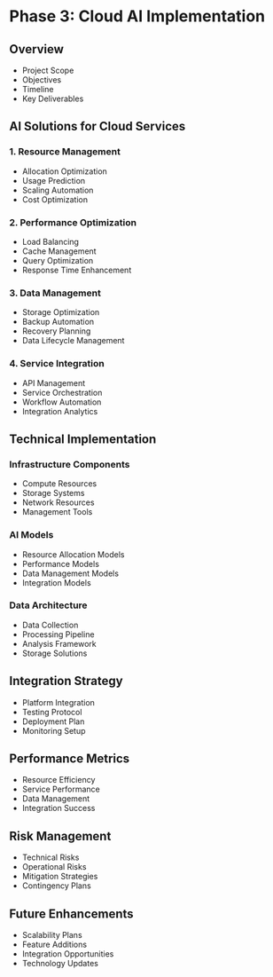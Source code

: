 # Phase 3: Cloud AI Implementation

## Overview
- Project Scope
- Objectives
- Timeline
- Key Deliverables

## AI Solutions for Cloud Services

### 1. Resource Management
- Allocation Optimization
- Usage Prediction
- Scaling Automation
- Cost Optimization

### 2. Performance Optimization
- Load Balancing
- Cache Management
- Query Optimization
- Response Time Enhancement

### 3. Data Management
- Storage Optimization
- Backup Automation
- Recovery Planning
- Data Lifecycle Management

### 4. Service Integration
- API Management
- Service Orchestration
- Workflow Automation
- Integration Analytics

## Technical Implementation

### Infrastructure Components
- Compute Resources
- Storage Systems
- Network Resources
- Management Tools

### AI Models
- Resource Allocation Models
- Performance Models
- Data Management Models
- Integration Models

### Data Architecture
- Data Collection
- Processing Pipeline
- Analysis Framework
- Storage Solutions

## Integration Strategy
- Platform Integration
- Testing Protocol
- Deployment Plan
- Monitoring Setup

## Performance Metrics
- Resource Efficiency
- Service Performance
- Data Management
- Integration Success

## Risk Management
- Technical Risks
- Operational Risks
- Mitigation Strategies
- Contingency Plans

## Future Enhancements
- Scalability Plans
- Feature Additions
- Integration Opportunities
- Technology Updates 
